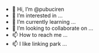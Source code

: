 - 👋 Hi, I’m @pubuciren
- 👀 I’m interested in ...
- 🌱 I’m currently learning ...
- 💞️ I’m looking to collaborate on ...
- 📫 How to reach me ...
- 📫 I like linking park  ...
<!---
pubuciren/pubuciren is a ✨ special ✨ repository because its `README.md` (this file) appears on your GitHub profile.
You can click the Preview link to take a look at your changes.
--->
